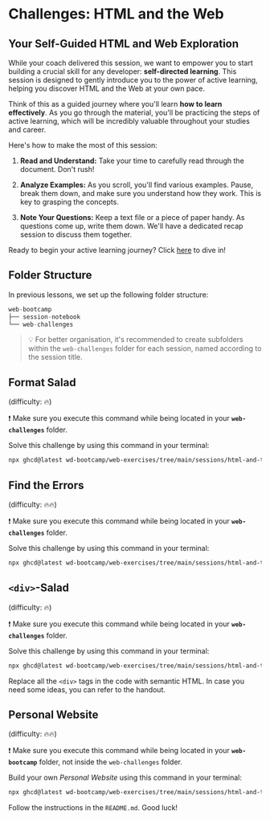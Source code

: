 # Challenges: HTML and the Web

## Your Self-Guided HTML and Web Exploration

 While your coach delivered this session, we want to empower you to start building a crucial skill for any developer: **self-directed learning**. This session is designed to gently introduce you to the power of active learning, helping you discover HTML and the Web at your own pace.

Think of this as a guided journey where you'll learn **how to learn effectively**. As you go through the material, you'll be practicing the steps of active learning, which will be incredibly valuable throughout your studies and career.

Here's how to make the most of this session:

1. **Read and Understand:** Take your time to carefully read through the document. Don't rush!

2. **Analyze Examples:** As you scroll, you'll find various examples. Pause, break them down, and make sure you understand how they work. This is key to grasping the concepts.

3. **Note Your Questions:** Keep a text file or a piece of paper handy. As questions come up, write them down. We'll have a dedicated recap session to discuss them together.

Ready to begin your active learning journey? Click [here](https://web-active-learning.vercel.app/documents/html-and-the-web) to dive in!

## Folder Structure

In previous lessons, we set up the following folder structure:

```js
web-bootcamp
├── session-notebook
└── web-challenges
```

> 💡 For better organisation, it's recommended to create subfolders within the `web-challenges` folder for each session, named according to the session title.

## Format Salad

(difficulty: 🔥)

❗️ Make sure you execute this command while being located in your **`web-challenges`** folder.

Solve this challenge by using this command in your terminal:

```bash
npx ghcd@latest wd-bootcamp/web-exercises/tree/main/sessions/html-and-the-web/format-salad
```

## Find the Errors

(difficulty: 🔥🔥)

❗️ Make sure you execute this command while being located in your **`web-challenges`** folder.

Solve this challenge by using this command in your terminal:

```bash
npx ghcd@latest wd-bootcamp/web-exercises/tree/main/sessions/html-and-the-web/find-the-errors
```

## `<div>`-Salad

(difficulty: 🔥)

❗️ Make sure you execute this command while being located in your **`web-challenges`** folder.

Solve this challenge by using this command in your terminal:

```bash
npx ghcd@latest wd-bootcamp/web-exercises/tree/main/sessions/html-and-the-web/div-salad
```

Replace all the `<div>` tags in the code with semantic HTML. In case you need some ideas, you can refer
to the handout.

## Personal Website

(difficulty: 🔥🔥)

❗️ Make sure you execute this command while being located in your **`web-bootcamp`** folder, not inside the `web-challenges` folder.

Build your own _Personal Website_ using this command in your terminal:

```bash
npx ghcd@latest wd-bootcamp/web-exercises/tree/main/sessions/html-and-the-web/personal-website
```

Follow the instructions in the `README.md`. Good luck!
